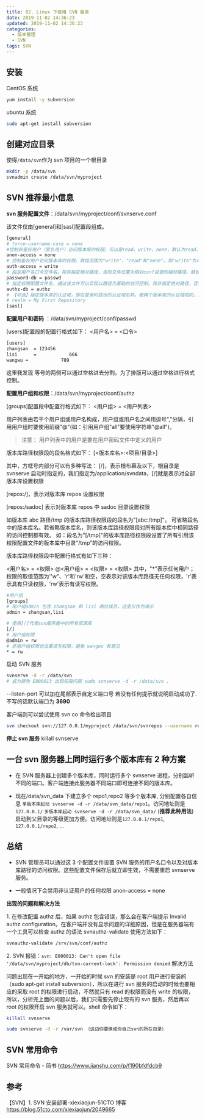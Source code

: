 ```yaml
---
title: 02. Linux 下使用 SVN 服务
date: 2019-11-02 14:36:23
updated: 2019-11-02 14:36:23
categories:
  - 版本管理
  - SVN
tags: SVN
---
```


## 安装

CentOS 系统

```sh
yum install -y subversion
```

ubuntu 系统

```bash
sudo apt-get install subversion
```

## 创建对应目录

使得`/data/svn`作为 svn 项目的一个根目录

```sh
mkdir -p /data/svn
svnadmin create /data/svn/myproject
```

## SVN 推荐最小信息

**svn 服务配置文件**：/data/svn/myproject/conf/svnserve.conf

该文件仅由[general]和[sasl]配置段组成。

```sh
[general]
# force-username-case = none
#控制非鉴权用户（匿名用户）访问版本库的权限。可以是read、write，none，默认为read. 这里为了安全权限, 可以设为none
anon-access = none
# 控制鉴权用户访问版本库的权限。取值范围为"write"、"read"和"none"。即"write"为可读可写，"read"为只读，"none"表示无访问权限。缺省值：write
auth-access = write
# 指定用户名口令文件名。除非指定绝对路径，否则文件位置为相对conf目录的相对路径。缺省值：passwd
password-db = passwd
# 指定权限配置文件名，通过该文件可以实现以路径为基础的访问控制。除非指定绝对路径，否则文件位置为相对conf目录的相对路径。缺省值：authz
authz-db = authz
# 【可选】指定版本库的认证域，即在登录时提示的认证域名称。若两个版本库的认证域相同，建议使用相同的用户名口令数据文件。 缺省值：一个UUID(Universal Unique IDentifier，全局唯一标示)
# realm = My First Repository
[sasl]
```

**配置用户和密码** ：/data/svn/myproject/conf/passwd

[users]配置段的配置行格式如下：
<用户名> = <口令>

```sh
[users]
zhangsan  = 123456
lisi      =            666
wangwu =            789
```

这里我发现 等号的两侧可以通过空格进去分割。为了排版可以通过空格进行格式控制。

**配置用户组和权限**：/data/svn/myproject/conf/authz

[groups]配置段中配置行格式如下：
<用户组> = <用户列表>

用户列表由若干个用户组或用户名构成，用户组或用户名之间用逗号","分隔，引用用户组时要使用前缀"@"(如：引用用户组"all"要使用字符串"@all")。

> 注意： 用户列表中的用户是要在用户密码文件中定义的用户

版本库路径权限段的段名格式如下：
[<版本库名>:<项目/目录>]

其中，方框号内部分可以有多种写法：
[/]，表示根布幕及以下，根目录是 svnserve 启动时指定的，我们指定为/application/svndata，[/]就是表示对全部版本库设置权限

[repos:/]，表示对版本库 repos 设置权限

[repos:/sadoc] 表示对版本库 repos 中 sadoc 目录设置权限

如版本库 abc 路径/tmp 的版本库路径权限段的段名为"[abc:/tmp]"。
可省略段名中的版本库名。若省略版本库名，则该版本库路径权限段对所有版本库中相同路径的访问控制都有效。
如：段名为"[/tmp]"的版本库路径权限段设置了所有引用该权限配置文件的版本库中目录"/tmp"的访问权限。

版本库路径权限段中配置行格式有如下三种：

<用户名> = <权限>
@<用户组> = <权限>
= <权限>
其中，"\*"表示任何用户；权限的取值范围为''w"、'r'和'rw'和空，空表示对该版本库路径无任何权限，'r'表示具有只读权限，'rw'表示有读写权限。

```bash
#用户组
[groups]
# 用户组admin 包含 zhangsan 和 lisi 两位成员，这里仅作为演示
admin = zhangsan,lisi

# 使用[/]代表svn服务器中的所有资源库
[/]
# 用户组权限
@admin = rw
# 非用户组权限也设置读写权限，避免 wangwu 有意见
* = rw
```

启动 SVN 服务

```sh
svnserve -d -r /data/svn
# 或为避免 E000013 出现权限问题 sudo svnserve -d -r /data/svn ，
```

--listen-port 可以加在尾部表示自定义端口号
若没有任何提示就说明启动成功了. 不写的话默认端口为 **3690**

客户端则可以尝试使用 svn co 命令检出项目

```sh
svn checkout svn://127.0.0.1/myproject /data/svn/svnrepos --username root --password 123456
```

**停止 svn 服务**
killall svnserve

## 一台 svn 服务器上同时运行多个版本库有 2 种方案

- 在 SVN 服务器上创建多个版本库，同时运行多个 svnserve 进程，分别监听不同的端口。客户端连接此服务器不同端口即可连接不同的版本库。

- 现在/data/svn_data 下建立多个 repo1,repo2 等多个版本库, 分别配置各自信息
  `单版本库起动 svnserve -d -r /data/svn_data/repo1`。访问地址则是`127.0.0.1/`
  `多版本库起动 svnserve -d -r /data/svn_data/` (**推荐此种用法**)启动到父目录的等级更加方便。访问地址则是`127.0.0.1/repo1`, `127.0.0.1/repo2`, ...

## 总结

- SVN 管理员可以通过这 3 个配置文件设置 SVN 服务的用户名口令以及对版本库路径的访问权限。这些配置文件保存后就立即生效，不需要重启 svnserve 服务。

- 一般情况下会禁用非认证用户的任何权限
  anon-access = none

**出现的问题和解决方法**

1\. 在修改配置 authz 后，如果 authz 包含错误，那么会在客户端提示 Invalid authz configuration。在客户端并没有显示问题的详细原因，但是在服务器端有一个工具可以检查 authz 的语法 svnauthz-validate 使用方法如下：

```sh
svnauthz-validate /srv/svn/conf/authz
```

2\. SVN 报错：`svn: E000013: Can't open file '/data/svn/myproject/db/txn-current-lock': Permission denied` 解决方法

问题出现在一开始的地方，一开始的时候 svn 的安装是 root 用户进行安装的（sudo apt-get install subversion），所以在进行 svn 服务的启动的时候也要相应的采取 root 的权限进行启动，不然就只有 read 的权限而没有 write 的权限，所以，分析完上面的问题以后，我们只需要先停止现有的 svn 服务，然后再以 root 的权限开启 svn 服务就可以。shell 命令如下：

```sh
killall svnserve

sudo svnserve -d -r /var/svn （这边你要换成你自己svn的所在目录）
```

## SVN 常用命令

SVN 常用命令 - 简书
<https://www.jianshu.com/p/f190bfdfdcb9>

## 参考

【SVN】1. SVN 安装部署-xiexiaojun-51CTO 博客 <https://blog.51cto.com/xiexiaojun/2049665>
